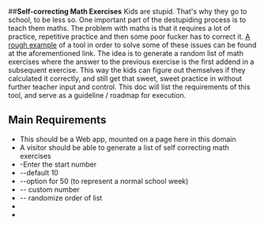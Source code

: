 ##**Self-correcting Math Exercises**
Kids are stupid. That's why they go to school, to be less so. One important part of the destupiding process is to teach them maths. The problem with maths is that it requires a lot of practice, repetitive practice and then some poor fucker has to correct it. [A rough example](https://www.seohmygod.me/sitemap-pages.xml) of a tool in order to solve some of these issues can be found at the aforementioned link. The idea is to generate a random list of math exercises where the answer to the previous exercise is the first addend in a subsequent exercise. This way the kids can figure out themselves if they calculated it correctly, and still get that sweet, sweet practice in without further teacher input and control. This doc will list the requirements of this tool, and serve as a guideline / roadmap for execution.


## Main Requirements
- This should be a Web app, mounted on a page here in this domain
- A visitor should be able to generate a list of self correcting math exercises
- -Enter the start number
- --default 10 
- --option for 50 (to represent a normal school week)
- -- custom number
- -- randomize order of list
-
- 
